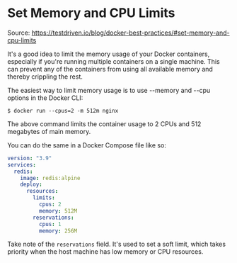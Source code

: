 # Set Memory and CPU Limits

Source: https://testdriven.io/blog/docker-best-practices/#set-memory-and-cpu-limits

It's a good idea to limit the memory usage of your Docker containers, especially if you're running multiple containers on a single machine. This can prevent any of the containers from using all available memory and thereby crippling the rest.

The easiest way to limit memory usage is to use --memory and --cpu options in the Docker CLI:

```commandline
$ docker run --cpus=2 -m 512m nginx
```

The above command limits the container usage to 2 CPUs and 512 megabytes of main memory.

You can do the same in a Docker Compose file like so:

```yaml
version: "3.9"
services:
  redis:
    image: redis:alpine
    deploy:
      resources:
        limits:
          cpus: 2
          memory: 512M
        reservations:
          cpus: 1
          memory: 256M
```

Take note of the `reservations` field. It's used to set a soft limit, which takes priority when the host machine has low memory or CPU resources.

